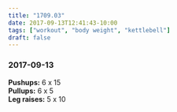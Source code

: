 ```yaml
---
title: "1709.03"
date: 2017-09-13T12:41:43-10:00
tags: ["workout", "body weight", "kettlebell"]
draft: false
---
```


### 2017-09-13

**Pushups:** 6 x 15  
**Pullups:** 6 x 5  
**Leg raises:** 5 x 10